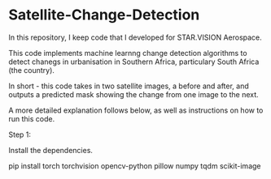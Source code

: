 # Satellite-Change-Detection

In this repository, I keep code that I developed for STAR.VISION Aerospace.

This code implements machine learnng change detection algorithms to detect chanegs in urbanisation in Southern Africa, particulary South Africa (the country).

In short - this code takes in two satellite images, a before and after, and outputs a predicted mask showing the change from one image to the next.

A more detailed explanation follows below, as well as instructions on how to run this code.

Step 1:

Install the dependencies.

pip install torch torchvision opencv-python pillow numpy tqdm scikit-image
